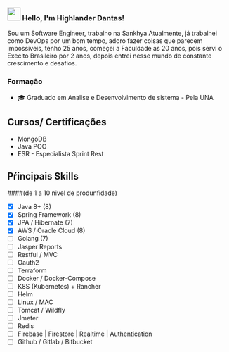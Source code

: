 ### <img src="https://media.giphy.com/media/hvRJCLFzcasrR4ia7z/giphy.gif" width="30px"> Hello, I'm Highlander Dantas!

Sou um Software Engineer, trabalho na Sankhya Atualmente, já trabalhei como DevOps por um bom tempo, adoro fazer coisas que parecem impossiveis, tenho 25 anos, começei a Faculdade as 20 anos, pois servi o Execito Brasileiro por 2 anos, depois entrei nesse mundo de constante crescimento e desafios.

### Formação
- 🎓 Graduado em Analise e Desenvolvimento de sistema - Pela UNA

## Cursos/ Certificações
- MongoDB
- Java POO
- ESR - Especialista Sprint Rest

## Pŕincipais Skills
####(de 1 a 10 nivel de produnfidade)
- [x] Java 8+ (8)
- [x] Spring Framework (8)
- [X] JPA / Hibernate (7)
- [x] AWS / Oracle Cloud (8)
- [ ] Golang (7)
- [ ] Jasper Reports
- [ ] Restful / MVC
- [ ] Oauth2
- [ ] Terraform
- [ ] Docker / Docker-Compose
- [ ] K8S (Kubernetes) + Rancher
- [ ] Helm
- [ ] Linux / MAC
- [ ] Tomcat / Wildfly
- [ ] Jmeter 
- [ ] Redis
- [ ] Firebase | Firestore | Realtime | Authentication
- [ ] Github / Gitlab / Bitbucket
